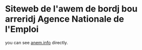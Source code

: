 # Siteweb de l'awem de bordj bou arreridj Agence Nationale de l'Emploi
 you can see [anem.info](http://anem.info) directly.